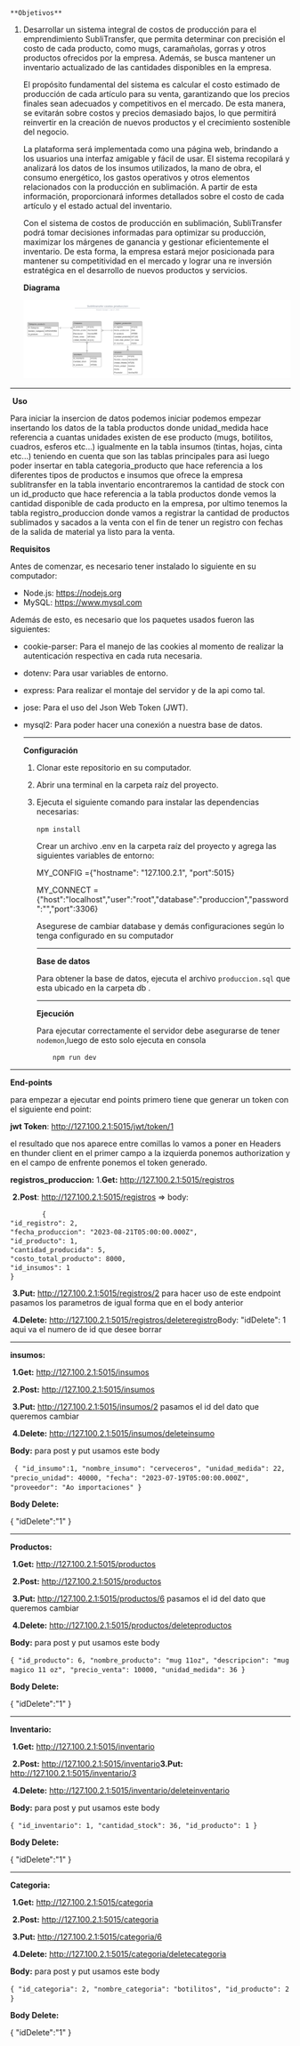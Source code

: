 	**Objetivos**

1. Desarrollar un sistema integral de costos de producción para el emprendimiento SubliTransfer, que permita determinar con precisión el costo de cada producto, como mugs, caramañolas, gorras y otros productos ofrecidos por la empresa. Además, se busca mantener un inventario actualizado de las cantidades disponibles en la empresa.

   El propósito fundamental del sistema es calcular el costo estimado de producción de cada artículo para su venta, garantizando que los precios finales sean adecuados y competitivos en el mercado. De esta manera, se evitarán sobre costos y precios demasiado bajos, lo que permitirá reinvertir en la creación de nuevos productos y el crecimiento sostenible del negocio.

   La plataforma será implementada como una página web, brindando a los usuarios una interfaz amigable y fácil de usar. El sistema recopilará y analizará los datos de los insumos utilizados, la mano de obra, el consumo energético, los gastos operativos y otros elementos relacionados con la producción en sublimación. A partir de esta información, proporcionará informes detallados sobre el costo de cada artículo y el estado actual del inventario.

   Con el sistema de costos de producción en sublimación, SubliTransfer podrá tomar decisiones informadas para optimizar su producción, maximizar los márgenes de ganancia y gestionar eficientemente el inventario. De esta forma, la empresa estará mejor posicionada para mantener su competitividad en el mercado y lograr una re inversión estratégica en el desarrollo de nuevos productos y servicios.

   **Diagrama**

   ![image-20230717092047292](https://github.com/StivenCarvajalCampus/proyectoproduccion/blob/master/imagenes/Diagrama%20en%20blanco.png)
   
   

------

​																			**Uso** 

Para iniciar la insercion de datos podemos iniciar podemos empezar insertando los datos de la tabla productos donde unidad_medida hace referencia a cuantas unidades existen de ese producto (mugs, botilitos, cuadros, esferos etc...) igualmente en la tabla insumos (tintas, hojas, cinta etc...) teniendo en cuenta que son las tablas principales para asi luego poder insertar en tabla categoria_producto que hace referencia a los diferentes tipos de productos e insumos que ofrece la empresa sublitransfer en la tabla inventario encontraremos la cantidad de stock con un id_producto que hace referencia a la tabla productos donde vemos la cantidad disponible de cada producto en la empresa, por ultimo tenemos la tabla registro_produccion donde vamos a registrar la cantidad de productos sublimados y sacados a la venta con el fin de tener un registro con fechas de la salida de material ya listo para la venta.

**Requisitos** 

Antes de comenzar, es necesario tener instalado lo siguiente en su computador:

- Node.js: https://nodejs.org
- MySQL: https://www.mysql.com

Además de esto, es necesario que los paquetes usados fueron las siguientes:

- cookie-parser: Para el manejo de las cookies al momento de realizar la autenticación respectiva en cada ruta necesaria.

- dotenv: Para usar variables de entorno.

- express: Para realizar el montaje del servidor y de la api como tal.

- jose: Para el uso del Json Web Token (JWT).

- mysql2: Para poder hacer una conexión a nuestra base de datos.

  ------

   **Configuración**

  1. Clonar este repositorio en su computador.

  2. Abrir una terminal en la carpeta raíz del proyecto.

  3. Ejecuta el siguiente comando para instalar las dependencias necesarias:

     `npm install`

     Crear un archivo .env en la carpeta raíz del proyecto y agrega las siguientes variables de entorno:

     MY_CONFIG ={"hostname": "127.100.2.1", "port":5015}

     MY_CONNECT = {"host":"localhost","user":"root","database":"produccion","password":"","port":3306}

     

     Asegurese de cambiar database y demás configuraciones según lo tenga configurado en su computador

     ------

     **Base de datos**

     Para obtener la base de datos, ejecuta el archivo `produccion.sql` que esta ubicado en la carpeta db .

     ------

     **Ejecución**

     Para ejecutar correctamente el servidor debe asegurarse de tener `nodemon`,luego de esto solo ejecuta en consola

             npm run dev

------

**End-points**

para empezar a ejecutar end points primero tiene que generar un token con el siguiente end point: 

**jwt Token**: http://127.100.2.1:5015/jwt/token/1

el resultado que nos aparece entre comillas lo vamos a poner en Headers en thunder client en el primer campo a la izquierda ponemos authorization y en el campo de enfrente ponemos el token generado.

**registros_produccion:**
			1.**Get:** http://127.100.2.1:5015/registros 

​			**2.Post**: http://127.100.2.1:5015/registros => body:

		    {
	"id_registro": 2,
	"fecha_produccion": "2023-08-21T05:00:00.000Z",
	"id_producto": 1,
	"cantidad_producida": 5,
	"costo_total_producto": 8000,
	"id_insumos": 1
	}

​				**3.Put:** http://127.100.2.1:5015/registros/2 para hacer uso de este endpoint pasamos los parametros de igual forma que en el body anterior

​					**4.Delete:** http://127.100.2.1:5015/registros/deleteregistro 
​					Body: "idDelete": 1 aqui va el numero de id que desee borrar

------



**insumos:** 

​				**1.Get:** http://127.100.2.1:5015/insumos

​				**2.Post:** http://127.100.2.1:5015/insumos 

​				**3.Put:** http://127.100.2.1:5015/insumos/2  pasamos el id del dato que queremos cambiar 

​				**4.Delete:** http://127.100.2.1:5015/insumos/deleteinsumo 

**Body:**  para post y put usamos este body 

` {
   "id_insumo":1,
    "nombre_insumo": "cerveceros",
    "unidad_medida": 22,
    "precio_unidad": 40000,
    "fecha": "2023-07-19T05:00:00.000Z",
    "proveedor": "Ao importaciones"
  }`

**Body Delete:** 

{
  "idDelete":"1"
}

------

**Productos:**  

​						**1.Get:** http://127.100.2.1:5015/productos

​						**2.Post:** http://127.100.2.1:5015/productos

​						**3.Put:** http://127.100.2.1:5015/productos/6 pasamos el id del dato que queremos cambiar 

​						**4.Delete:** http://127.100.2.1:5015/productos/deleteproductos 

**Body:**  para post y put usamos este body 

`{
  "id_producto": 6,
    "nombre_producto": "mug 11oz",
    "descripcion": "mug magico 11 oz",
    "precio_venta": 10000,
    "unidad_medida": 36
}`

**Body Delete:** 

{
  "idDelete":"1"
}

------

**Inventario:** 

​						**1.Get:** http://127.100.2.1:5015/inventario

​						**2.Post:** http://127.100.2.1:5015/inventario
​						**3.Put:** http://127.100.2.1:5015/inventario/3

​						**4.Delete:** http://127.100.2.1:5015/inventario/deleteinventario

**Body:**  para post y put usamos este body 

`{
   "id_inventario": 1,
    "cantidad_stock": 36,
    "id_producto": 1
}`

**Body Delete:** 

{
  "idDelete":"1"
}

------

**Categoria:** 

​						**1.Get:** http://127.100.2.1:5015/categoria

​						**2.Post:** http://127.100.2.1:5015/categoria

​						**3.Put:** http://127.100.2.1:5015/categoria/6

​						**4.Delete:** http://127.100.2.1:5015/categoria/deletecategoria

**Body:**  para post y put usamos este body 

`{
    "id_categoria": 2,
    "nombre_categoria": "botilitos",
    "id_producto": 2
  }`

**Body Delete:** 

{
  "idDelete":"1"
}
